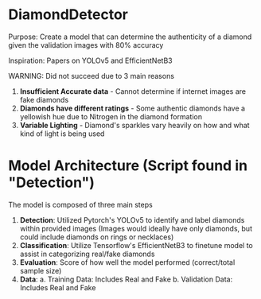 # DiamondDetector

Purpose:  Create a model that can determine the authenticity of a diamond given the validation images with 80% accuracy

Inspiration: Papers on YOLOv5 and EfficientNetB3

WARNING: Did not succeed due to 3 main reasons
  1. **Insufficient Accurate data** - Cannot determine if internet images are fake diamonds
  2. **Diamonds have different ratings** - Some authentic diamonds have a yellowish hue due to Nitrogen in the diamond formation
  3. **Variable Lighting** - Diamond's sparkles vary heavily on how and what kind of light is being used

  
# Model Architecture (Script found in "Detection")

The model is composed of three main steps
  1. **Detection**: Utilized Pytorch's YOLOv5 to identify and label diamonds within provided images (Images would ideally have only diamonds, but could include diamonds on rings or necklaces)
  3. **Classification**: Utilize Tensorflow's EfficientNetB3 to finetune model to assist in categorizing real/fake diamonds
  4. **Evaluation**: Score of how well the model performed (correct/total sample size)
  5. **Data**:
    a. Training Data: Includes Real and Fake
    b. Validation Data: Includes Real and Fake 
